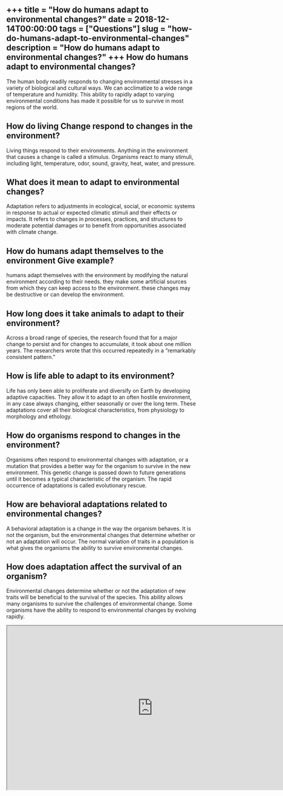 +++
title = "How do humans adapt to environmental changes?"
date = 2018-12-14T00:00:00
tags = ["Questions"]
slug = "how-do-humans-adapt-to-environmental-changes"
description = "How do humans adapt to environmental changes?"
+++
How do humans adapt to environmental changes?
---------------------------------------------

The human body readily responds to changing environmental stresses in a variety of biological and cultural ways. We can acclimatize to a wide range of temperature and humidity. This ability to rapidly adapt to varying environmental conditions has made it possible for us to survive in most regions of the world.

How do living Change respond to changes in the environment?
-----------------------------------------------------------

Living things respond to their environments. Anything in the environment that causes a change is called a stimulus. Organisms react to many stimuli, including light, temperature, odor, sound, gravity, heat, water, and pressure.

What does it mean to adapt to environmental changes?
----------------------------------------------------

Adaptation refers to adjustments in ecological, social, or economic systems in response to actual or expected climatic stimuli and their effects or impacts. It refers to changes in processes, practices, and structures to moderate potential damages or to benefit from opportunities associated with climate change.

How do humans adapt themselves to the environment Give example?
---------------------------------------------------------------

humans adapt themselves with the environment by modifying the natural environment according to their needs. they make some artificial sources from which they can keep access to the environment. these changes may be destructive or can develop the environment.

How long does it take animals to adapt to their environment?
------------------------------------------------------------

Across a broad range of species, the research found that for a major change to persist and for changes to accumulate, it took about one million years. The researchers wrote that this occurred repeatedly in a “remarkably consistent pattern.”

How is life able to adapt to its environment?
---------------------------------------------

Life has only been able to proliferate and diversify on Earth by developing adaptive capacities. They allow it to adapt to an often hostile environment, in any case always changing, either seasonally or over the long term. These adaptations cover all their biological characteristics, from physiology to morphology and ethology.

How do organisms respond to changes in the environment?
-------------------------------------------------------

Organisms often respond to environmental changes with adaptation, or a mutation that provides a better way for the organism to survive in the new environment. This genetic change is passed down to future generations until it becomes a typical characteristic of the organism. The rapid occurrence of adaptations is called evolutionary rescue.

How are behavioral adaptations related to environmental changes?
----------------------------------------------------------------

A behavioral adaptation is a change in the way the organism behaves. It is not the organism, but the environmental changes that determine whether or not an adaptation will occur. The normal variation of traits in a population is what gives the organisms the ability to survive environmental changes.

How does adaptation affect the survival of an organism?
-------------------------------------------------------

Environmental changes determine whether or not the adaptation of new traits will be beneficial to the survival of the species. This ability allows many organisms to survive the challenges of environmental change. Some organisms have the ability to respond to environmental changes by evolving rapidly.

<iframe allow="accelerometer; autoplay; clipboard-write; encrypted-media; gyroscope; picture-in-picture" allowfullscreen="" class="__youtube_prefs__  epyt-is-override  no-lazyload" data-no-lazy="1" data-origheight="433" data-origwidth="770" data-skipgform_ajax_framebjll="" height="433" id="_ytid_29636" loading="lazy" src="https://www.youtube.com/embed/xDSFlRunlrU?enablejsapi=1&autoplay=0&cc_load_policy=0&cc_lang_pref=&iv_load_policy=1&loop=0&modestbranding=0&rel=1&fs=1&playsinline=0&autohide=2&theme=dark&color=red&controls=1&" title="YouTube player" width="770"></iframe>